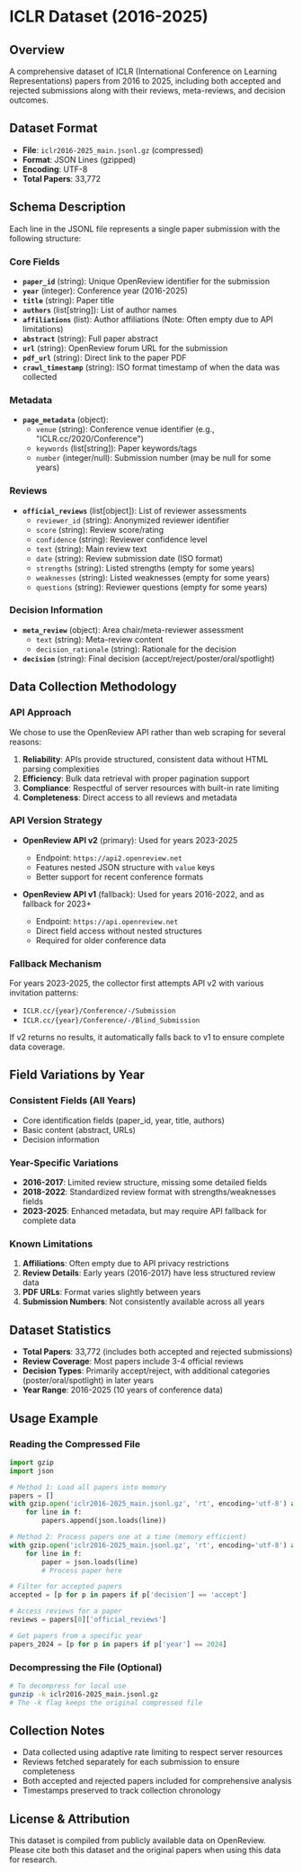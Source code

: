 # ICLR Dataset (2016-2025)

## Overview

A comprehensive dataset of ICLR (International Conference on Learning Representations) papers from 2016 to 2025, including both accepted and rejected submissions along with their reviews, meta-reviews, and decision outcomes.

## Dataset Format

- **File**: `iclr2016-2025_main.jsonl.gz` (compressed)
- **Format**: JSON Lines (gzipped)
- **Encoding**: UTF-8
- **Total Papers**: 33,772

## Schema Description

Each line in the JSONL file represents a single paper submission with the following structure:

### Core Fields

- **`paper_id`** (string): Unique OpenReview identifier for the submission
- **`year`** (integer): Conference year (2016-2025)
- **`title`** (string): Paper title
- **`authors`** (list[string]): List of author names
- **`affiliations`** (list): Author affiliations (Note: Often empty due to API limitations)
- **`abstract`** (string): Full paper abstract
- **`url`** (string): OpenReview forum URL for the submission
- **`pdf_url`** (string): Direct link to the paper PDF
- **`crawl_timestamp`** (string): ISO format timestamp of when the data was collected

### Metadata

- **`page_metadata`** (object):
  - `venue` (string): Conference venue identifier (e.g., "ICLR.cc/2020/Conference")
  - `keywords` (list[string]): Paper keywords/tags
  - `number` (integer/null): Submission number (may be null for some years)

### Reviews

- **`official_reviews`** (list[object]): List of reviewer assessments
  - `reviewer_id` (string): Anonymized reviewer identifier
  - `score` (string): Review score/rating
  - `confidence` (string): Reviewer confidence level
  - `text` (string): Main review text
  - `date` (string): Review submission date (ISO format)
  - `strengths` (string): Listed strengths (empty for some years)
  - `weaknesses` (string): Listed weaknesses (empty for some years)
  - `questions` (string): Reviewer questions (empty for some years)

### Decision Information

- **`meta_review`** (object): Area chair/meta-reviewer assessment
  - `text` (string): Meta-review content
  - `decision_rationale` (string): Rationale for the decision
- **`decision`** (string): Final decision (accept/reject/poster/oral/spotlight)

## Data Collection Methodology

### API Approach

We chose to use the OpenReview API rather than web scraping for several reasons:

1. **Reliability**: APIs provide structured, consistent data without HTML parsing complexities
2. **Efficiency**: Bulk data retrieval with proper pagination support
3. **Compliance**: Respectful of server resources with built-in rate limiting
4. **Completeness**: Direct access to all reviews and metadata

### API Version Strategy

- **OpenReview API v2** (primary): Used for years 2023-2025

  - Endpoint: `https://api2.openreview.net`
  - Features nested JSON structure with `value` keys
  - Better support for recent conference formats

- **OpenReview API v1** (fallback): Used for years 2016-2022, and as fallback for 2023+
  - Endpoint: `https://api.openreview.net`
  - Direct field access without nested structures
  - Required for older conference data

### Fallback Mechanism

For years 2023-2025, the collector first attempts API v2 with various invitation patterns:

- `ICLR.cc/{year}/Conference/-/Submission`
- `ICLR.cc/{year}/Conference/-/Blind_Submission`

If v2 returns no results, it automatically falls back to v1 to ensure complete data coverage.

## Field Variations by Year

### Consistent Fields (All Years)

- Core identification fields (paper_id, year, title, authors)
- Basic content (abstract, URLs)
- Decision information

### Year-Specific Variations

- **2016-2017**: Limited review structure, missing some detailed fields
- **2018-2022**: Standardized review format with strengths/weaknesses fields
- **2023-2025**: Enhanced metadata, but may require API fallback for complete data

### Known Limitations

1. **Affiliations**: Often empty due to API privacy restrictions
2. **Review Details**: Early years (2016-2017) have less structured review data
3. **PDF URLs**: Format varies slightly between years
4. **Submission Numbers**: Not consistently available across all years

## Dataset Statistics

- **Total Papers**: 33,772 (includes both accepted and rejected submissions)
- **Review Coverage**: Most papers include 3-4 official reviews
- **Decision Types**: Primarily accept/reject, with additional categories (poster/oral/spotlight) in later years
- **Year Range**: 2016-2025 (10 years of conference data)

## Usage Example

### Reading the Compressed File

```python
import gzip
import json

# Method 1: Load all papers into memory
papers = []
with gzip.open('iclr2016-2025_main.jsonl.gz', 'rt', encoding='utf-8') as f:
    for line in f:
        papers.append(json.loads(line))

# Method 2: Process papers one at a time (memory efficient)
with gzip.open('iclr2016-2025_main.jsonl.gz', 'rt', encoding='utf-8') as f:
    for line in f:
        paper = json.loads(line)
        # Process paper here

# Filter for accepted papers
accepted = [p for p in papers if p['decision'] == 'accept']

# Access reviews for a paper
reviews = papers[0]['official_reviews']

# Get papers from a specific year
papers_2024 = [p for p in papers if p['year'] == 2024]
```

### Decompressing the File (Optional)

```bash
# To decompress for local use
gunzip -k iclr2016-2025_main.jsonl.gz
# The -k flag keeps the original compressed file
```

## Collection Notes

- Data collected using adaptive rate limiting to respect server resources
- Reviews fetched separately for each submission to ensure completeness
- Both accepted and rejected papers included for comprehensive analysis
- Timestamps preserved to track collection chronology

## License & Attribution

This dataset is compiled from publicly available data on OpenReview. Please cite both this dataset and the original papers when using this data for research.
